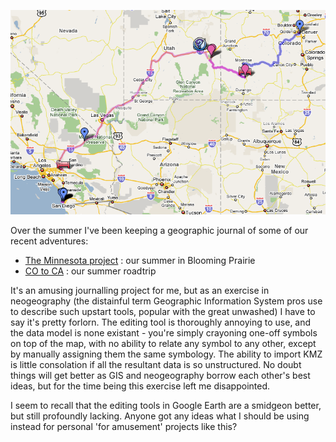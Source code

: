 <!--
.. title: Neogeography
.. slug: neogeography
.. date: 2008-08-11 16:31:25-05:00
.. tags: journal,gis
-->


![](/files/2008/08/co-to-ca-road-trip-map.png "co-to-ca-road-trip-map")

Over the summer I've been keeping a geographic journal of some of our
recent adventures:

- [The Minnesota project](http://maps.google.com/maps/ms?ie=UTF8&hl=en&msa=0&msid=114555587615190768594.00044fcb05ec0c0be2012&ll=45.540084,-93.44283&spn=5.809675,14.282227&z=7)
  : our summer in Blooming Prairie
- [CO to CA](http://maps.google.com/maps/ms?ie=UTF8&hl=en&msa=0&msid=114555587615190768594.000453372a3a9329df229&ll=37.431251,-110.786133&spn=13.158173,28.564453&t=h&z=6)
  : our summer roadtrip

It's an amusing journalling project for me, but as an exercise in
neogeography (the distainful term Geographic Information System pros use
to describe such upstart tools, popular with the great unwashed) I have
to say it's pretty forlorn. The editing tool is thoroughly annoying to
use, and the data model is none existant - you're simply crayoning
one-off symbols on top of the map, with no ability to relate any symbol
to any other, except by manually assigning them the same symbology. The
ability to import KMZ is little consolation if all the resultant data is
so unstructured. No doubt things will get better as GIS and neogeography
borrow each other's best ideas, but for the time being this exercise
left me disappointed.

I seem to recall that the editing tools in Google Earth are a smidgeon
better, but still profoundly lacking. Anyone got any ideas what I should
be using instead for personal 'for amusement' projects like this?